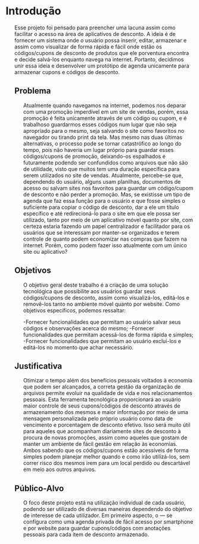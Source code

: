 # Introdução
<ol>

Esse projeto foi pensado para preencher uma lacuna assim como facilitar o acesso na área de aplicativos de desconto. A ideia é de fornecer um sistema onde o usuário possa inserir, editar, armazenar e assim como visualizar de forma rápida e fácil onde estão os códigos/cupons de desconto de produtos que ele porventura encontra e decide salvá-los enquanto navega na internet. Portanto, decidimos unir essa ideia e desenvolver um protótipo de agenda unicamente para armazenar cupons e códigos de desconto.


## Problema
<ol>
     
Atualmente quando navegamos na internet, podemos nos deparar com uma promoção imperdível em um site de vendas, porém, essa promoção é feita unicamente através de um código ou cupom, e é trabalhoso guardarmos esses códigos num lugar que não seja apropriado para o mesmo, seja salvando o site como favoritos no navegador ou tirando print da tela. Mas mesmo nas duas últimas alternativas, o processo pode se tornar catastrófico ao longo do tempo, pois não haveria um lugar próprio para guardar esses códigos/cupons de promoção, deixando-os espalhados e futuramente podendo ser confundidos como arquivos que não são de utilidade, visto que muitos tem uma duração específica para serem utilizados no site de vendas. Atualmente, percebe-se que, dependendo do usuário, alguns usam planilhas, documentos de acesso ou salvam sites nos favoritos para guardar um código/cupom de desconto e não perder a promoção. Mas, se existisse um tipo de agenda que faz essa função para o usuário e que fosse simples o suficiente para copiar o código de desconto, dar a ele um título específico e até redirecioná-lo para o site em que ele possa ser utilizado, tanto por meio de um aplicativo móvel quanto por site, com certeza estaria fazendo um papel centralizador e facilitador para os usuários que se interessam por manter-se organizados e terem controle de quanto podem economizar nas compras que fazem na internet. Porém, como podem fazer isso atualmente com um único site ou aplicativo?
</ol>
 
## Objetivos
<ol>
 
O objetivo geral deste trabalho é a criação de uma solução tecnológica que possibilite aos usuários guardar seus códigos/cupons de desconto, assim como visualizá-los, editá-los e removê-los tanto no ambiente móvel quanto por website. 
Como objetivos específicos, podemos ressaltar: 

-Fornecer funcionalidades que permitam ao usuário salvar seus códigos e observações acerca do mesmo;
-Fornecer funcionalidades que permitam acessá-los de forma rápida e simples; 
-Fornecer funcionalidades que permitam ao usuário excluí-los e editá-los no momento que achar necessário.

</ol>
 
## Justificativa
<ol>
 
Otimizar o tempo além dos benefícios pessoais voltados à economia que podem ser alcançados, a correta gestão da organização de arquivos permite evoluir na qualidade de vida e nos relacionamentos pessoais. Esta ferramenta tecnológica proporcionará ao usuário maior controle de seus cupons/códigos de desconto através de armazenamento dos mesmos e maior informação por meio de uma mensagem personalizada pelo próprio usuário como data de vencimento e porcentagem de desconto efetivo. Isso será muito útil para aqueles que acompanham diariamente sites de desconto à procura de novas promoções, assim como aqueles que gostam de manter um ambiente de fácil gestão em relação às economias. Ambos sabendo que os códigos/cupons estão acessíveis de forma simples podem planejar melhor quando e como irão utilizá-los, sem correr risco dos mesmos irem para um local perdido ou descartável em meio aos outros arquivos. 

</ol>

## Público-Alvo
<ol>
 
O foco deste projeto está na utilização individual de cada usuário, podendo ser utilizado de diversas maneiras dependendo do objetivo de interesse de cada utilizador. Em primeiro aspecto, o — se configura como uma agenda privada de fácil acesso por smartphone e por website para guardar cupons/códigos com anotações pessoais para cada item de desconto armazenado.
 </ol>
</ol>
